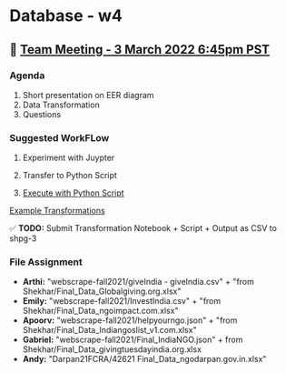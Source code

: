 # Database - w4

## 📅 [Team Meeting - 3 March 2022 6:45pm PST](https://us02web.zoom.us/j/4833516577?pwd=emgvY2xnSEF5Zlh4Si9kVkx3S0dzZz09)

### Agenda

1. Short presentation on EER diagram
2. Data Transformation
3. Questions

### Suggested WorkFLow

1. Experiment with Juypter

2. Transfer to Python Script

3. [Execute with Python Script](https://realpython.com/run-python-scripts/)

[Example Transformations](https://github.com/DaanMatch/ngodata/blob/main/Data%20Model/DaanMatch_DataModel.ipynb)

✅ **TODO:** Submit Transformation Notebook + Script + Output as CSV to shpg-3

### File Assignment

- **Arthi:** "webscrape-fall2021/giveIndia - giveIndia.csv" + "from Shekhar/Final_Data_Globalgiving.org.xlsx"
- **Emily:** "webscrape-fall2021/InvestIndia.csv" + "from Shekhar/Final_Data_ngoimpact.com.xlsx"
- **Apoorv:** "webscrape-fall2021/helpyourngo.json" + "from Shekhar/Final_Data_Indiangoslist_v1.com.xlsx"
- **Gabriel:** "webscrape-fall2021/Final_IndiaNGO.json" + from Shekhar/Final_Data_givingtuesdayindia.org.xlsx
- **Andy:** "Darpan21FCRA/42621 Final_Data_ngodarpan.gov.in.xlsx"
